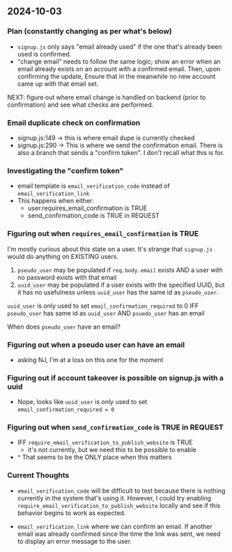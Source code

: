## 2024-10-03

### Plan (constantly changing as per what's below)

- `signup.js` only says "email already used" if the one that's
  already been used is confirmed.
- "change email" needs to follow the same logic; show an error when
  an email already exists on an account with a confirmed email.
  Then, upon confirming the update, Ensure that in the meanwhile no
  new account came up with that email set.
  
NEXT: figure out where email change is handled on backend
(prior to confirmation) and see what checks are performed.

### Email duplicate check on confirmation

- signup.js:149 -> this is where email dupe is currently checked
- signup.js:290 -> This is where we send the confirmation email.
    There is also a branch that sends a "confirm token".
    I don't recall what this is for.

### Investigating the "confirm token"

- email template is `email_verification_code`
    instead of `email_verification_link`
- This happens when either:
  - user.requires_email_confirmation is TRUE
  - send_confirmation_code is TRUE in REQUEST

### Figuring out when `requires_email_confirmation` is TRUE

I'm mostly curious about this state on a user.
It's strange that `signup.js` would do anything on EXISTING users.

1. `pseudo_user` may be populated if `req.body.email` exists
   AND a user with no password exists with that email
2. `uuid_user` may be populated if a user exists with the specified
   UUID, but it has no usefulness unless `uuid_user` has the same
   id as `pseudo_user`.
    
`uuid_user` is only used to set `email_confirmation_required` to 0
  IFF `pseudo_user` has same id as `uuid_user`
  AND `psuedo_user` has an email

When does `pseudo_user` have an email?

### Figuring out when a pseudo user can have an email
- asking NJ, I'm at a loss on this one for the moment

### Figuring out if account takeover is possible on signup.js with a uuid
- Nope, looks like `uuid_user` is only used to set
  `email_confirmation_required = 0`

### Figuring out when `send_confirmation_code` is TRUE in REQUEST
- IFF `require_email_verification_to_publish_website` is TRUE
  - it's not currently, but we need this to be possible to enable
- ^ That seems to be the ONLY place when this matters

### Current Thoughts

- `email_verification_code` will be difficult to test because there is
  nothing currently in the system that's using it. However, I could try
  enabling `require_email_verification_to_publish_website` locally and
  see if this behavior begins to work as expected.

- `email_verification_link` where we can confirm an email. If another email
  was already confirmed since the time the link was sent, we need to display
  an error message to the user.

